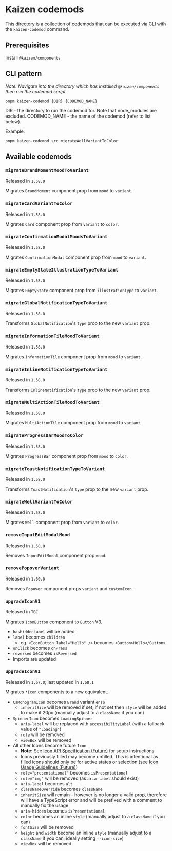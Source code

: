 # Kaizen codemods

This directory is a collection of codemods that can be executed via CLI with the `kaizen-codemod` command.

## Prerequisites

Install `@kaizen/components`

## CLI pattern

_Note: Navigate into the directory which has installed `@kaizen/components` then run the codemod script._

```
pnpm kaizen-codemod {DIR} {CODEMOD_NAME}
```

DIR - the directory to run the codemod for. Note that node_modules are excluded.
CODEMOD_NAME - the name of the codemod (refer to list below).

Example:

```
pnpm kaizen-codemod src migrateWellVariantToColor
```

## Available codemods

### `migrateBrandMomentMoodToVariant`

Released in `1.58.0`

Migrates `BrandMoment` component prop from `mood` to `variant`.

### `migrateCardVariantToColor`

Released in `1.58.0`

Migrates `Card` component prop from `variant` to `color`.

### `migrateConfirmationModalMoodsToVariant`

Released in `1.58.0`

Migrates `ConfirmationModal` component prop from `mood` to `variant`.

### `migrateEmptyStateIllustrationTypeToVariant`

Released in `1.58.0`

Migrates `EmptyState` component prop from `illustrationType` to `variant`.

### `migrateGlobalNotificationTypeToVariant`

Released in `1.58.0`

Transforms `GlobalNotification`'s `type` prop to the new `variant` prop.

### `migrateInformationTileMoodToVariant`

Released in `1.58.0`

Migrates `InformationTile` component prop from `mood` to `variant`.

### `migrateInlineNotificationTypeToVariant`

Released in `1.58.0`

Transforms `InlineNotification`'s `type` prop to the new `variant` prop.

### `migrateMultiActionTileMoodToVariant`

Released in `1.58.0`

Migrates `MultiActionTile` component prop from `mood` to `variant`.

### `migrateProgressBarMoodToColor`

Released in `1.58.0`

Migrates `ProgressBar` component prop from `mood` to `color`.

### `migrateToastNotificationTypeToVariant`

Released in `1.58.0`

Transforms `ToastNotification`'s `type` prop to the new `variant` prop.

### `migrateWellVariantToColor`

Released in `1.58.0`

Migrates `Well` component prop from `variant` to `color`.

### `removeInputEditModalMood`

Released in `1.58.0`

Removes `InputEditModal` component prop `mood`.

### `removePopoverVariant`

Released in `1.60.0`

Removes `Popover` component props `variant` and `customIcon`.

### `upgradeIconV1`

Released in `TBC`

Migrates `IconButton` component to `Button` V3.

- `hasHiddenLabel` will be added
- `label` becomes `children`
  - eg. `<IconButton label="Hello" />` becomes `<Button>Hello</Button>`
- `onClick` becomes `onPress`
- `reversed` becomes `isReversed`
- Imports are updated

### `upgradeIconV1`

Released in `1.67.0`; last updated in `1.68.1`

Migrates `*Icon` components to a new equivalent.

- `CaMonogramIcon` becomes `Brand` variant `enso`
  - `inheritSize` will be removed if set, if not set then `style` will be added to make it 20px (manually adjust to a `className` if you can)
- `SpinnerIcon` becomes `LoadingSpinner`
  - `aria-label` will be replaced with `accessibilityLabel` (with a fallback value of `"Loading"`)
  - `role` will be removed
  - `viewBox` will be removed
- All other Icons become future `Icon`
  - **Note:** See [Icon API Specification (Future)](https://cultureamp.design/?path=/docs/illustrations-icon-icon-future-api-specification--docs) for setup instructions
  - Icons previously filled may become unfilled. This is intentional as filled icons should only be for active states or selection (see [Icon Usage Guidelines (Future)](https://cultureamp.design/?path=/docs/illustrations-icon-icon-future-usage-guidelines--docs#do-use-the-appropriate-fill-for-the-icon-context-and-state))
  - `role="presentational"` becomes `isPresentational`
  - `role="img"` will be removed (as `aria-label` should exist)
  - `aria-label` becomes `alt`
  - `classNameOverride` becomes `className`
  - `inheritSize` will remain - however is no longer a valid prop, therefore will have a TypeScript error and will be prefixed with a comment to manually fix the usage
  - `aria-hidden` becomes `isPresentational`
  - `color` becomes an inline `style` (manually adjust to a `className` if you can)
  - `fontSize` will be removed
  - `height` and `width` become an inline `style` (manually adjust to a `className` if you can, ideally setting `--icon-size`)
  - `viewBox` will be removed
